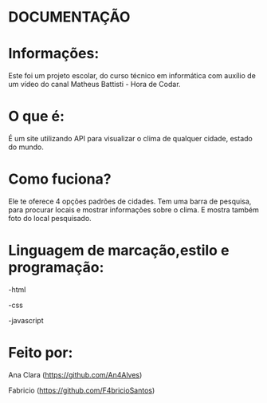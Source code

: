 # DOCUMENTAÇÃO

# Informações:

Este foi um projeto escolar, do curso técnico em informática com auxílio de um vídeo do canal Matheus Battisti - Hora de Codar.


# O que é:

É um site utilizando API para visualizar o clima de qualquer cidade, estado do mundo. 


# Como fuciona?

Ele te oferece 4 opções padrões de cidades. Tem uma barra de pesquisa, para procurar locais e mostrar informações sobre o clima.
E mostra também foto do local pesquisado.


# Linguagem de marcação,estilo e programação:

-html

-css

-javascript


# Feito por:

Ana Clara (https://github.com/An4Alves)

Fabricio (https://github.com/F4bricioSantos)
